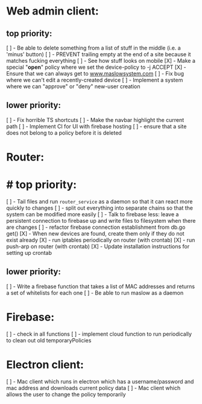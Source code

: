 # Web admin client:

## top priority:

[ ] - Be able to delete something from a list of stuff in the middle (i.e. a 'minus' button)
[ ] - PREVENT trailing empty at the end of a site because it matches fucking everything
[ ] - See how stuff looks on mobile
[X] - Make a special "**open**" policy where we set the device-policy to -j ACCEPT
[X] - Ensure that we can always get to www.maslowsystem.com
[ ] - Fix bug where we can't edit a recently-created device
[ ] - Implement a system where we can "approve" or "deny" new-user creation

## lower priority:

[ ] - Fix horrible TS shortcuts
[ ] - Make the navbar highlight the current path
[ ] - Implement CI for UI with firebase hosting
[ ] - ensure that a site does not belong to a policy before it is deleted

# Router:

# # top priority:

[ ] - Tail files and run `router_service` as a daemon so that it can react more quickly to changes
[ ] - split out everything into separate chains so that the system can be modified more easily
[ ] - Talk to firebase less: leave a persistent connection to firebase up and write files to filesystem when there are changes
[ ] - refactor firebase connection establishment from db.go get()
[X] - When new devices are found, create them only if they do not exist already
[X] - run iptables periodically on router (with crontab)
[X] - run push-arp on router (with crontab)
[X] - Update installation instructions for setting up crontab

## lower priority:

[ ] - Write a firebase function that takes a list of MAC addresses and returns a set of whitelists for each one
[ ] - Be able to run maslow as a daemon

# Firebase:

[ ] - check in all functions
[ ] - implement cloud function to run periodically to clean out old temporaryPolicies

# Electron client:

[ ] - Mac client which runs in electron which has a username/password and mac address and downloads current policy data
[ ] - Mac client which allows the user to change the policy temporarily

